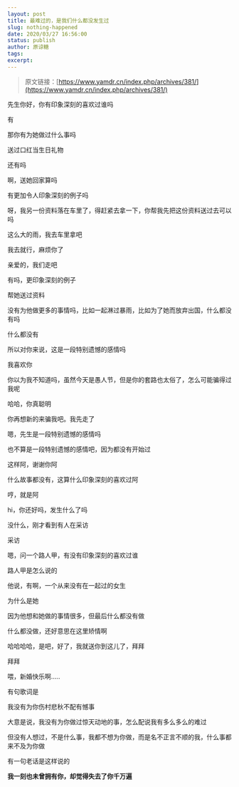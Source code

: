 ```yaml
---
layout: post
title: 最难过的，是我们什么都没发生过
slug: nothing-happened
date: 2020/03/27 16:56:00
status: publish
author: 原谅糖
tags: 
excerpt: 
---
```


> 原文链接：[https://www.yamdr.cn/index.php/archives/381/](https://www.yamdr.cn/index.php/archives/381/)

先生你好，你有印象深刻的喜欢过谁吗

有

那你有为她做过什么事吗

送过口红当生日礼物

还有吗

啊，送她回家算吗

有更加令人印象深刻的例子吗

呀，我另一份资料落在车里了，得赶紧去拿一下，你帮我先把这份资料送过去可以吗

这么大的雨，我去车里拿吧

我去就行，麻烦你了

亲爱的，我们走吧

有吗，更印象深刻的例子

帮她送过资料

没有为他做更多的事情吗，比如一起淋过暴雨，比如为了她而放弃出国，什么都没有吗

什么都没有

所以对你来说，这是一段特别遗憾的感情吗

我喜欢你

你以为我不知道吗，虽然今天是愚人节，但是你的套路也太俗了，怎么可能骗得过我呢

哈哈，你真聪明

你再想新的来骗我吧。我先走了

嗯，先生是一段特别遗憾的感情吗

也不算是一段特别遗憾的感情吧，因为都没有开始过

这样阿，谢谢你阿

什么故事都没有，这算什么印象深刻的喜欢过阿

哼，就是阿

hi，你还好吗，发生什么了吗

没什么，刚才看到有人在采访

采访

嗯，问一个路人甲，有没有印象深刻的喜欢过谁

路人甲是怎么说的

他说，有啊，一个从来没有在一起过的女生

为什么是她

因为他想和她做的事情很多，但最后什么都没有做

什么都没做，还好意思在这里矫情啊

哈哈哈哈，是吧，好了，我就送你到这儿了，拜拜

拜拜

喂，新婚快乐啊.....

有句歌词是

我没有为你伤村悲秋不配有憾事

大意是说，我没有为你做过惊天动地的事，怎么配说我有多么多么的难过

但没有人想过，不是什么事，我都不想为你做，而是名不正言不顺的我，什么事都来不及为你做

有一句老话是这样说的

**我一刻也未曾拥有你，却觉得失去了你千万遍**